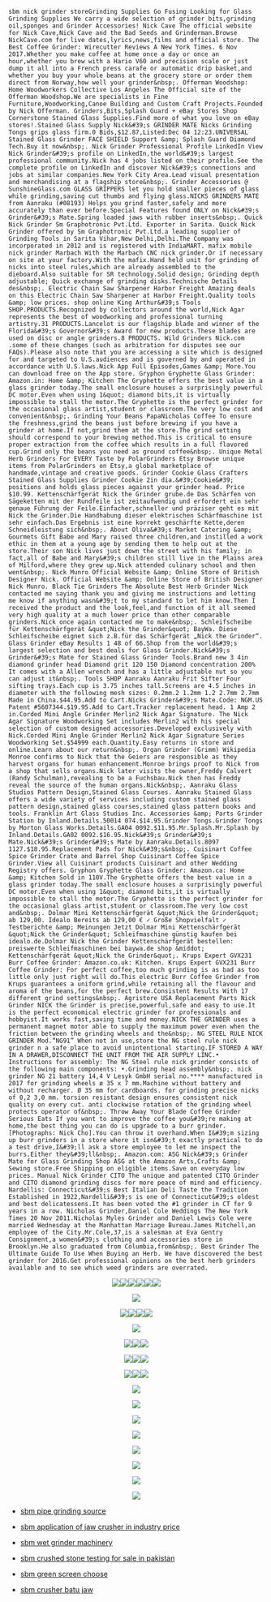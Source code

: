 
```
sbm nick grinder storeGrinding Supplies Go Fusing Looking for Glass Grinding Supplies We carry a wide selection of grinder bits,grinding oil,sponges and Grinder Accessories! Nick Cave The official website for Nick Cave,Nick Cave and the Bad Seeds and Grinderman.Browse NickCave.com for live dates,lyrics,news,films and official store. The Best Coffee Grinder: Wirecutter Reviews A New York Times. 6 Nov 2017.Whether you make coffee at home once a day or once an hour,whether you brew with a Hario V60 and precision scale or just dump it all into a French press carafe or automatic drip basket,and whether you buy your whole beans at the grocery store or order them direct from Norway,how well your grinder&nbsp;. Offerman Woodshop: Home Woodworkers Collective Los Angeles The Official site of the Offerman Woodshop.We are specialists in Fine Furniture,Woodworking,Canoe Building and Custom Craft Projects.Founded by Nick Offerman. Grinders,Bits,Splash Guard + eBay Stores Shop Cornerstone Stained Glass Supplies.Find more of what you love on eBay stores!.Stained Glass Supply Nick&#39;s GRINDER MATE Nicks Grinding Tongs grips glass firm.0 Bids,$12.87,Listed:Dec 04 12:23.UNIVERSAL Stained Glass Grinder FACE SHIELD Support &amp; Splash Guard Diamond Tech.Buy it now&nbsp;. Nick Grinder Professional Profile LinkedIn View Nick Grinder&#39;s profile on LinkedIn,the world&#39;s largest professional community.Nick has 4 jobs listed on their profile.See the complete profile on LinkedIn and discover Nick&#39;s connections and jobs at similar companies.New York City Area.Lead visual presentation and merchandising at a flagship store&nbsp;. Grinder Accessories @ SunshineGlass.com GLASS GRIPPERS let you hold smaller pieces of glass while grinding,saving cut thumbs and flying glass.NICKS GRINDERS MATE from Aanraku (#08193) Helps you grind faster,safely and more accurately than ever before.Special Features found ONLY on Nick&#39;s Grinder&#39;s Mate.Spring loaded jaws with rubber inserts&nbsp;. Quick Nick Grinder Sm Graphotronic Pvt.Ltd. Exporter in Sarita. Quick Nick Grinder offered by Sm Graphotronic Pvt.Ltd.a leading supplier of Grinding Tools in Sarita Vihar,New Delhi,Delhi.The Company was incorporated in 2012 and is registered with IndiaMART. mafix mobile nick grinder Marbach With the Marbach CNC nick grinder.Or if necessary on site at your factory.With the mafix.Hand held unit for grinding of nicks into steel rules,which are already assembled to the dieboard.Also suitable for SR technology.Solid design; Grinding depth adjustable; Quick exchange of grinding disks.Technische Details des&nbsp;. Electric Chain Saw Sharpener Harbor Freight Amazing deals on this Electric Chain Saw Sharpener at Harbor Freight.Quality tools &amp; low prices. shop online King Arthur&#39;s Tools SHOP.PRODUCTS.Recognized by collectors around the world,Nick Agar represents the best of woodworking and professional turning artistry.31 PRODUCTS.Lancelot is our flagship blade and winner of the Florida&#39;s Governor&#39;s Award for new products.These blades are used on disc or angle grinders.8 PRODUCTS. Wild Grinders Nick.com .some of these changes (such as arbitration for disputes see our FAQs).Please also note that you are accessing a site which is designed for and targeted to U.S.audiences and is governed by and operated in accordance with U.S.laws.Nick App Full Episodes,Games &amp; More.You can download free on the App store. Gryphon Gryphette Glass Grinder: Amazon.in: Home &amp; Kitchen The Gryphette offers the best value in a glass grinder today.The small enclosure houses a surprisingly powerful DC motor.Even when using 1&quot; diamond bits,it is virtually impossible to stall the motor.The Gryphette is the perfect grinder for the occasional glass artist,student or classroom.The very low cost and convenient&nbsp;. Grinding Your Beans PapaNicholas Coffee To ensure the freshness,grind the beans just before brewing if you have a grinder at home.If not,grind them at the store.The grind setting should correspond to your brewing method.This is critical to ensure proper extraction from the coffee which results in a full flavored cup.Grind only the beans you need as ground coffee&nbsp;. Unique Metal Herb Grinders For EVERY Taste by PolarGrinders Etsy Browse unique items from PolarGrinders on Etsy,a global marketplace of handmade,vintage and creative goods. Grinder Cookie Glass Crafters Stained Glass Supplies Grinder Cookie 2in dia.&#39;Cookie&#39; positions and holds glass pieces against your grinder head. Price $10.99. Kettenschärfgerät Nick the Grinder grube.de Das Schärfen von Sägeketten mit der Rundfeile ist zeitaufwendig und erfordert ein sehr genaue Führung der Feile.Einfacher,schneller und präziser geht es mit Nick the Grinder.Die Handhabung dieser elektrischen Schärfmaschine ist sehr einfach.Das Ergebnis ist eine korrekt geschärfte Kette,deren Schneidleistung sich&nbsp;. About Oliva&#39;s Market Catering &amp; Gourmets Gift Babe and Mary raised three children,and instilled a work ethic in them at a young age by sending them to help out at the store.Their son Nick lives just down the street with his family; in fact,all of Babe and Mary&#39;s children still live in the Plains area of Milford,where they grew up.Nick attended culinary school and then went&nbsp;. Nick Munro Official Website &amp; Online Store of British Designer Nick. Official Website &amp; Online Store of British Designer Nick Munro. Black Tie Grinders The Absolute Best Herb Grinder Nick contacted me saying thank you and giving me instructions and letting me know if anything wasn&#39;t to my standard to let him know.Then I received the product and the look,feel,and function of it all seemed very high quality at a much lower price than other comparable grinders.Nick once again contacted me to make&nbsp;. Schleifscheibe für Kettenschärfgerät &quot;Nick the Grinder&quot; BayWa. Diese Schleifscheibe eignet sich z.B.für das Schärfgerät „Nick the Grinder“. Glass Grinder eBay Results 1 48 of 66.Shop from the world&#39;s largest selection and best deals for Glass Grinder.Nick&#39;s Grinder&#39;s Mate for Stained Glass Grinder Tools.Brand new 3 4in diamond grinder head Diamond grit 120 150 Diamond concentration 200% It comes with a Allen wrench and has a little adjustable nut so you can adjust it&nbsp;. Tools SHOP Aanraku Aanraku Frit Sifter Four sifting trays.Each cup is 3.75 inches tall.Screens are 4.5 inches in diameter with the following mesh sizes: 0.2mm.2 1.2mm 1.2 2.7mm 2.7mm Made in China.$44.95.Add to Cart.Nicks Grinder&#39;s Mate.Code: NGM.US Patent #5607344.$19.95.Add to Cart.Tracker replacement head. 1 Amp 2 in.Corded Mini Angle Grinder Merlin2 Nick Agar Signature. The Nick Agar Signature Woodworking Set includes Merlin2 with his special selection of custom designed accessories.Developed exclusively with Nick.Corded Mini Angle Grinder Merlin2 Nick Agar Signature Series Woodworking Set.$54999 each.Quantity.Easy returns in store and online.Learn about our return&nbsp;. Organ Grinder (Grimm) Wikipedia Monroe confirms to Nick that the Geiers are responsible as they harvest organs for human enhancement.Monroe brings proof to Nick from a shop that sells organs.Nick later visits the owner,Freddy Calvert (Randy Schulman),revealing to be a Fuchsbau.Nick then has Freddy reveal the source of the human organs.Nick&nbsp;. Aanraku Glass Studios Pattern Design,Stained Glass Courses. Aanraku Stained Glass offers a wide variety of services including custom stained glass pattern design,stained glass courses,stained glass pattern books and tools. Franklin Art Glass Studios Inc. Accessories &amp; Parts Grinder Station by Inland.Details.50014 074.$14.95.Grinder Tongs.Grinder Tongs by Morton Glass Works.Details.GA04 0092.$11.95.Mr.Splash.Mr.Splash by Inland.Details.GA02 0092.$16.95.Nick&#39;s Grinder&#39;s Mate.Nick&#39;s Grinder&#39;s Mate by Aanraku.Details.8097 1127.$18.95.Replacement Pads for Nick&#39;s&nbsp;. Cuisinart Coffee Spice Grinder Crate and Barrel Shop Cuisinart Coffee Spice Grinder.View all Cuisinart products Cuisinart and other Wedding Registry offers. Gryphon Gryphette Glass Grinder: Amazon.ca: Home &amp; Kitchen Sold in 110V.The Gryphette offers the best value in a glass grinder today.The small enclosure houses a surprisingly powerful DC motor.Even when using 1&quot; diamond bits,it is virtually impossible to stall the motor.The Gryphette is the perfect grinder for the occasional glass artist,student or classroom.The very low cost and&nbsp;. Dolmar Mini Kettenschärfgerät &quot;Nick the Grinder&quot; ab 129,00. Idealo Bereits ab 129,00 € ✓ Große Shopvielfalt ✓ Testberichte &amp; Meinungen Jetzt Dolmar Mini Kettenschärfgerät &quot;Nick the Grinder&quot; Schleifmaschine günstig kaufen bei idealo.de.Dolmar Nick the Grinder Kettenschärfgerät bestellen: preiswerte Schleifmaschinen bei baywa.de shop &middot; Kettenschärfgerät &quot;Nick the Grinder&quot;. Krups Expert GVX231 Burr Coffee Grinder: Amazon.co.uk: Kitchen. Krups Expert GVX231 Burr Coffee Grinder: For perfect coffee,too much grinding is as bad as too little only just right will do.This electric Burr Coffee Grinder from Krups guarantees a uniform grind,while retaining all the flavour and aroma of the beans,for the perfect brew.Consistent Results With 17 different grind settings&nbsp;. Agristore USA Replacement Parts Nick Grinder NICK the Grinder is precise,powerful,safe and easy to use.It is the perfect economical electric grinder for professionals and hobbyist.It works fast,saving time and money.NICK THE GRINDER uses a permanent magnet motor able to supply the maximum power even when the friction between the grinding wheels and the&nbsp;. NG STEEL RULE NICK GRINDER Mod.“NG91” When not in use,store the NG steel rule nick grinder n a safe place to avoid unintentional starting.IF STORED A WAY IN A DRAWER,DISCONNECT THE UNIT FROM THE AIR SUPPLY LINC.• Instructions for assembly: The NG Steel rule nick grinder consists of the following main components: •.Grinding head assembly&nbsp;. nick grinder NG 21 battery 14,4 V Lesyk GmbH serial no.**** manufactured in 2017 for grinding wheels ø 35 x 7 mm.Machine without battery and without recharger. Ø 35 mm for cardboards. for grinding precise nicks of 0,2 3,0 mm. torsion resistant design ensures consistent nick quality on every cut. anti clockwise rotation of the grinding wheel protects operator of&nbsp;. Throw Away Your Blade Coffee Grinder Serious Eats If you want to improve the coffee you&#39;re making at home,the best thing you can do is upgrade to a burr grinder.[Photographs: Nick Cho].You can throw it overhand.When I&#39;m sizing up burr grinders in a store where it isn&#39;t exactly practical to do a test drive,I&#39;ll ask a store employee to let me inspect the burrs.Either they&#39;ll&nbsp;. Amazon.com: ASG Nick&#39;s Grinder Mate for Glass Grinding Shop ASG at the Amazon Arts,Crafts &amp; Sewing store.Free Shipping on eligible items.Save on everyday low prices. Manual Nick Grinder CITO The unique and patented CITO Grinder and CITO diamond grinding discs for more peace of mind and efficiency. Nardellis: Connecticut&#39;s Best Italian Deli Taste the Tradition Established in 1922,Nardelli&#39;s is one of Connecticut&#39;s oldest and best delicatessens.It has been voted the #1 grinder in CT for 9 years in a row. Nicholas Grinder,Daniel Cole Weddings The New York Times 20 Nov 2011.Nicholas Myles Grinder and Daniel Lewis Cole were married Wednesday at the Manhattan Marriage Bureau.James Mitchell,an employee of the City.Mr.Cole,37,is a salesman at Eva Gentry Consignment,a women&#39;s clothing and accessories store in Brooklyn.He also graduated from Columbia,from&nbsp;. Best Grinder The Ultimate Guide To Use When Buying an Herb. We have discovered the best grinder for 2016.Get professional opinions on the best herb grinders available and to see which weed grinders are overrated. 
```

<div align="center">
  
<a rel="nofollow" href="https://m.shibang-china.com?f=github&k=sbm+nick+grinder+store"><img src="https://static.shibang-china.com/en/l.png"></a><img src="https://static.shibang-china.com/en/hw.png"><a rel="nofollow" href="https://m.shibang-china.com/product/?f=github&k=sbm+nick+grinder+store"><img src="https://static.shibang-china.com/en/p.png"></a><a rel="nofollow" href="https://m.shibang-china.com/cases/?f=github&k=sbm+nick+grinder+store"><img src="https://static.shibang-china.com/en/c.png"></a><a rel="nofollow" href="https://m.shibang-china.com/news/?f=github&k=sbm+nick+grinder+store"><img src="https://static.shibang-china.com/en/n.png"></a><a rel="nofollow" href="https://m.shibang-china.com?f=github&k=sbm+nick+grinder+store"><img src="https://static.shibang-china.com/en/m.png"></a>

<a rel="nofollow" href="https://m.shibang-china.com/product/?f=github&k=sbm+nick+grinder+store"><img src="https://static.shibang-china.com/en/b.jpg"></a>
  
<a rel="nofollow" href="https://m.shibang-china.com/solution-aggregate.html?f=github&k=sbm+nick+grinder+store"><img src="https://static.shibang-china.com/en/a.jpg"></a><a rel="nofollow" href="https://m.shibang-china.com/solution-mine.html?f=github&k=sbm+nick+grinder+store"><img src="https://static.shibang-china.com/en/m.jpg"></a><a rel="nofollow" href="https://m.shibang-china.com/solution-mill.html?f=github&k=sbm+nick+grinder+store"><img src="https://static.shibang-china.com/en/g.jpg"></a><a rel="nofollow" href="https://m.shibang-china.com/solution-epc.html?f=github&k=sbm+nick+grinder+store"><img src="https://static.shibang-china.com/en/e.jpg"></a>

<a rel="nofollow" href="https://m.shibang-china.com/product/?f=github&k=sbm+nick+grinder+store"><img src="https://static.shibang-china.com/en/a-p.png"></a>

<a rel="nofollow" href="https://m.shibang-china.com/product/crusher/c6x.html?f=github&k=sbm+nick+grinder+store"><img src="https://static.shibang-china.com/en/j.jpg"></a><a rel="nofollow" href="https://m.shibang-china.com/product/crusher/ci5x.html?f=github&k=sbm+nick+grinder+store"><img src="https://static.shibang-china.com/en/i.jpg"></a><a rel="nofollow" href="https://m.shibang-china.com/product/crusher/hst.html?f=github&k=sbm+nick+grinder+store"><img src="https://static.shibang-china.com/en/c.jpg"></a>

<a rel="nofollow" href="https://m.shibang-china.com/product/mill/mtw.html?f=github&k=sbm+nick+grinder+store"><img src="https://static.shibang-china.com/en/mtw.jpg"></a><a rel="nofollow" href="https://m.shibang-china.com/product/mill/scm.html?f=github&k=sbm+nick+grinder+store"><img src="https://static.shibang-china.com/en/scm.jpg"></a><a rel="nofollow" href="https://m.shibang-china.com/product/mill/lm.html?f=github&k=sbm+nick+grinder+store"><img src="https://static.shibang-china.com/en/lm.jpg"></a>

<a rel="nofollow" href="https://m.shibang-china.com/product/sand/vsi6x.html?f=github&k=sbm+nick+grinder+store"><img src="https://static.shibang-china.com/en/6x.jpg"></a><a rel="nofollow" href="https://m.shibang-china.com/product/sand/vu.html?f=github&k=sbm+nick+grinder+store"><img src="https://static.shibang-china.com/en/vu.jpg"></a><a rel="nofollow" href="https://m.shibang-china.com/product/mobile/klun.html?f=github&k=sbm+nick+grinder+store"><img src="https://static.shibang-china.com/en/k.jpg"></a>

<a rel="nofollow" href="https://m.shibang-china.com/cases/?f=github&k=sbm+nick+grinder+store"><img src="https://static.shibang-china.com/en/case.png"></a>

<a rel="nofollow" href="https://m.shibang-china.com/cases/aggregate/202.html?f=github&k=sbm+nick+grinder+store"><img src="https://static.shibang-china.com/en/c-1.jpg"></a>

<a rel="nofollow" href="https://m.shibang-china.com/cases/aggregate/203.html?f=github&k=sbm+nick+grinder+store"><img src="https://static.shibang-china.com/en/c-2.jpg"></a>

<a rel="nofollow" href="https://m.shibang-china.com/cases/mill/123.html?f=github&k=sbm+nick+grinder+store"><img src="https://static.shibang-china.com/en/c-3.jpg"></a>

<a rel="nofollow" href="https://m.shibang-china.com/contact_us.html?f=github&k=sbm+nick+grinder+store"><img src="https://static.shibang-china.com/en/contact.png"></a>

<a rel="nofollow" href="https://swt.shibang-china.com/?f=github&k=sbm+nick+grinder+store"><img src="https://static.shibang-china.com/en/chat.png"></a>

<a rel="nofollow" href="https://whatsapp.shibangsoft.com/WhatsApp.php?f=github&k=sbm+nick+grinder+store"><img src="https://static.shibang-china.com/en/whatsapp.png"></a>

<a rel="nofollow" href="https://m.shibang-china.com/?f=github&k=sbm+nick+grinder+store"><img src="https://static.shibang-china.com/en/website.png"></a>

</div>


* [sbm pipe grinding source](sbm%20pipe%20grinding%20source.md)

* [sbm application of jaw crusher in industry price](sbm%20application%20of%20jaw%20crusher%20in%20industry%20price.md)

* [sbm wet grinder machinery](sbm%20wet%20grinder%20machinery.md)

* [sbm crushed stone testing for sale in pakistan](sbm%20crushed%20stone%20testing%20for%20sale%20in%20pakistan.md)

* [sbm green screen choose](sbm%20green%20screen%20choose.md)

* [sbm crusher batu jaw](sbm%20crusher%20batu%20jaw.md)